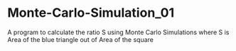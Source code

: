 # Monte-Carlo-Simulation_01
A program to calculate the ratio S using Monte Carlo Simulations where S is Area of the blue triangle out of Area of the square
